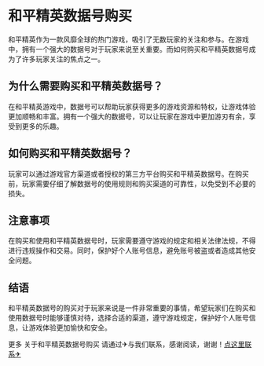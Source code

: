 # 和平精英数据号购买

和平精英作为一款风靡全球的热门游戏，吸引了无数玩家的关注和参与。在游戏中，拥有一个强大的数据号对于玩家来说至关重要。而如何购买和平精英数据号成为了许多玩家关注的焦点之一。

## 为什么需要购买和平精英数据号？

在和平精英游戏中，数据号可以帮助玩家获得更多的游戏资源和特权，让游戏体验更加顺畅和丰富。拥有一个强大的数据号，可以让玩家在游戏中更加游刃有余，享受到更多的乐趣。

## 如何购买和平精英数据号？

玩家可以通过游戏官方渠道或者授权的第三方平台购买和平精英数据号。在购买前，玩家需要仔细了解数据号的使用规则和购买渠道的可靠性，以免受到不必要的损失。

## 注意事项

在购买和使用和平精英数据号时，玩家需要遵守游戏的规定和相关法律法规，不得进行违规操作和交易。同时，保护好个人账号信息，避免账号被盗或者造成其他安全问题。

## 结语

和平精英数据号的购买对于玩家来说是一件非常重要的事情，希望玩家们在购买和使用数据号时能够谨慎对待，选择合适的渠道，遵守游戏规定，保护好个人账号信息，让游戏体验更加愉快和安全。

更多 关于和平精英数据号购买 请通过✈与我们联系，感谢阅读，谢谢！[点这里联系✈](https://t.me/lm66bot)